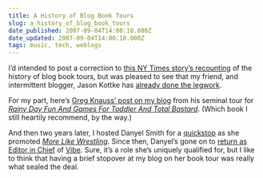 ```yaml
---
title: A History of Blog Book Tours
slug: a_history_of_blog_book_tours
date_published: 2007-09-04T14:00:18.000Z
date_updated: 2007-09-04T14:00:18.000Z
tags: music, tech, weblogs
---
```


I’d intended to post a correction to [this NY Times story’s recounting](http://www.nytimes.com/2007/09/02/fashion/02blog.html?ref=style) of the history of blog book tours, but was pleased to see that my friend, and intermittent blogger, Jason Kottke has [already done the legwork](http://www.kottke.org/07/09/virtual-book-tours-the-origins-of).

For my part, here’s [Greg Knauss’ post on my blog](http://www.dashes.com/anil/2002/04/knauss.html) from his seminal tour for *[Rainy Day Fun And Games For Toddler And Total Bastard](http://www.sonewpublishing.com/stacks/knauss/)*. (Which book I still heartily recommend, by the way.)

And then two years later, I hosted Danyel Smith for a [quick](http://www.dashes.com/anil/2004/04/um-hello.html)[stop](http://www.dashes.com/anil/2004/04/brooklyn-pretty.html) as she promoted *[More Like Wrestling](http://www.amazon.com/exec/obidos/tg/detail/-/1400046440/2020-20/)*. Since then, Danyel’s gone on to [return as Editor in Chief](http://www.mediabistro.com/articles/cache/a8912.asp) of [Vibe](http://www.vibe.com/). Sure, it’s a role she’s uniquely qualified for, but I like to think that having a brief stopover at my blog on her book tour was really what sealed the deal.
